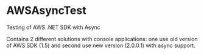 AWSAsyncTest
============

Testing of AWS .NET SDK with Async

Contains 2 different solutions with console applications: one use old version of AWS SDK (1.5) and second use new version (2.0.0.1) with async support.

